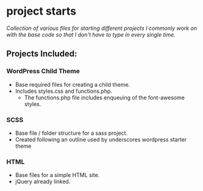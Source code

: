 # project starts

*Collection of various files for starting different projects I commonly work on with the base code so that I don't have to type in every single time.*

## Projects Included:

### WordPress Child Theme
* Base required files for creating a child theme. 
* Includes styles.css and functions.php. 
    * The functions.php file includes enqueuing of the font-awesome styles.

### SCSS
* Base file / folder structure for a sass project.
* Created following an outline used by underscores wordpress starter theme

### HTML
* Base files for a simple HTML site.
* jQuery already linked.